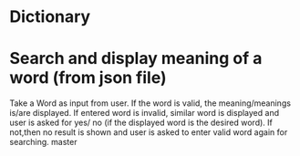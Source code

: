 # Dictionary
# Search and display meaning of a word (from json file)
Take  a Word as input from user. If the word is valid, the meaning/meanings  is/are displayed.
If entered word is invalid,  similar word is displayed and user is asked for yes/ no (if the displayed word is the desired word).
If not,then no result is shown and user is asked to enter valid word again for searching.
 master
